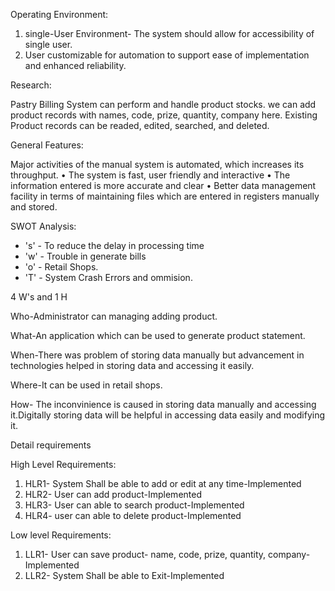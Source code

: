 Operating Environment:
 1) single-User Environment- The system should allow for accessibility of single user.
 2) User customizable for automation to support ease of implementation
and enhanced reliability.

Research:
 
Pastry Billing System can perform and handle product stocks. we can add product records with names, code, prize, quantity, company here. Existing Product records can be readed, edited, searched, and deleted.
 
General Features:

Major activities of the manual system is automated, which increases its throughput.
• The system is fast, user friendly and interactive
• The information entered is more accurate and clear
• Better data management facility in terms of maintaining files which are entered in registers manually and stored.
 
SWOT Analysis:
   * 's' - To reduce the delay in processing time
   * 'w' - Trouble in generate bills
   * 'o' - Retail Shops.
   * 'T' - System Crash Errors and ommision.
 
4 W's and 1 H

   Who-Administrator can managing adding product.

   What-An application which can be used to generate product statement.

   When-There was problem of storing data manually but advancement in technologies helped in storing data and accessing it easily.

   Where-It can be used in retail shops.
   
   How- The inconvinience is caused in storing data manually and accessing it.Digitally storing data will be helpful in accessing data easily and modifying it.
  
Detail requirements

High Level Requirements:

 1) HLR1-	System Shall be able to add or edit at any time-Implemented
 2) HLR2-	User can add product-Implemented
 3) HLR3- User can able to search product-Implemented
 4) HLR4-	user can able to delete product-Implemented

Low level Requirements:

 1) LLR1-	User can save product- name, code, prize, quantity, company-Implemented
 2) LLR2-	System Shall be able to Exit-Implemented
